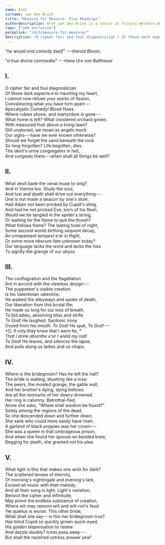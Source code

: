 ```yaml
---
name: Bret
surname: van den Brink
title: "Measure for Measure: Five Readings"
authordescription: Bret van den Brink is a senior at Trinity Western University's English Honours program.
tags: ["web exclusive"]
permalink: "/4/3/measure-for-measure/"
description: "O cipher fair and foul diagnostician / Of those dark aspects e'er haunting my heart, / I cannot now refuse your works of fission, / Convalescing what you have torn apart--- / Apocalyptic Comedy!"
---
```

*"he would end comedy itself" ---Harold Bloom,*

*"a true divina commedia" ---Hans Urs von Balthasar*

## I.

O cipher fair and foul diagnostician\
Of those dark aspects e'er haunting my heart, \
I cannot now refuse your works of fission, \
Convalescing what you have torn apart---\
Apocalyptic Comedy! Blood flows\
Where rubies shone, and martyrdom is gone---\
What home is left? What cloistered orchard grows\
With measured fruit above a living lawn? \
Still unatoned, we moan as angels mock\
Our sighs---have we ever known otherwise? \
Should we forget the sand beneath the rock\
So long forgotten? Life begotten, dies. \
The devil's urine congregates in hell, \
And congeals there---when shall all things be well?

## II.

What devil bade the venal muse to sing?\
And in Vienna too. Study the soul, \
And lust and death shall drive out everything---\
One is not made a deacon by one's stole. \
Had Adam not been pricked by Cupid's sting, \
And had he not pricked Eve, born of his flesh, \
Would we be tangled in the spider's string, \
Or waiting for the flame to quit the thresh? \
What follows flame? The lasting howl of night, \
Some second womb birthing sequent decay, \
An unrepentant tempest e'er in flight, \
Or some more obscure fate unknown today?\
Our language lacks the word and lacks the hiss\
To signify the grange of our abyss. 

## III.

The conflagration and the flagellation\
Are in accord with the viewless design---\
The puppeteer's visible creation\
Is his Valentinian valentine. \
He walked the alleyways and spoke of death, \
Our liberation from this brutal life;\
He made us long for our loss of breath, \
To bid adieu, absolving bliss and strife. \
*To God!* He laughed. Sardonic irony \
Oozed from his mouth. *To God!* He spat, *To God!---*\
*O, if only they knew that I were he, *\
*That I drink absinthe e'er I wield my rod!*\
*To God!* He leaves, and silences the lapse,\
And pulls along us ladies and us chaps.

## IV.

Where is the bridegroom? Has he left the hall?\
The bride is waiting, blushing like a rose.\
The pears, the moated grange, the gable wall,\
And her brother's dying, dying bellows\
Are all the remnants of her dowry drowned.\
Her ring is calumny. Betrothal-fled,\
Alone she asks, "Where shall wisdom be found?"\
Solely among the regions of the dead.\
So she descended down and further down,\
She sank who could more easily have risen.\
A garland of black poppies was her crown---\
She was a queen in that umbrageous prison,\
And when she found her spouse on bended knee,\
Begging for death, she granted not his plea.

## V.

What light is this that makes one wish for dark?\
The scattered tenses of eternity,\
Of morning's nightingale and evening's lark,\
Exceed all music with their melody,\
And all their song is light. Light's variation,\
Betwixt the cipher and infinitude,\
May prove the endless substance of creation,\
Where wit may ransom will and will-not's feud.\
Yet quietus is worse. This other bride,\
What shall she say---is this her bridegroom true?\
Has blind Cupid so quickly grown quick-eyed,\
His golden dispensation to renew\
And dazzle doubly? Icons pass away---\
But shall the ravished votress answer yea?